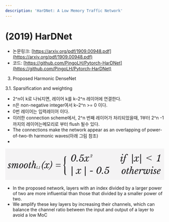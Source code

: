 ```yaml
---
description: 'HarDNet: A Low Memory Traffic Network'
---
```


# \(2019\) HarDNet

* 논문링크: [https://arxiv.org/pdf/1909.00948.pdf](https://arxiv.org/pdf/1909.00948.pdf)
* 코드: [https://github.com/PingoLH/Pytorch-HarDNet](https://github.com/PingoLH/Pytorch-HarDNet)





3. Proposed Harmonic DenseNet

3.1. Sparsification and weighting

* 2^n이 k로 나눠지면, 레이어 k를 k–2^n 레이어에 연결한다.
* n은 non-negative integer여서 k–2^n  &gt;= 0  이다.
* 0번 레이어는 입력레이어 이다.
* 이러한 connection scheme에서,  2^n 번째 레이어가 처리되었을때, 1부터 2^n -1까지의 레이어는메모리로 부터 flush 될수 있다.
* The connections make the network appear as an overlapping of power-of-two-th harmonic waves\(아래 그림 참조\)
* 
![](../.gitbook/assets/image%20%28123%29.png)

* In the proposed network, layers with an index divided by a larger power of two are more influential than those that divided by a smaller power of two.
*  We amplify these key layers by increasing their channels, which can balance the channel ratio between the input and output of a layer to avoid a low MoC

































